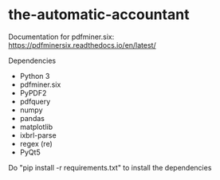 # the-automatic-accountant

Documentation for pdfminer.six: https://pdfminersix.readthedocs.io/en/latest/

Dependencies
* Python 3
* pdfminer.six
* PyPDF2
* pdfquery
* numpy
* pandas
* matplotlib
* ixbrl-parse
* regex (re)
* PyQt5

Do "pip install -r requirements.txt" to install the dependencies
